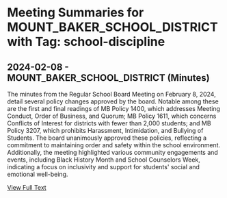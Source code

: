 # Meeting Summaries for MOUNT_BAKER_SCHOOL_DISTRICT with Tag: school-discipline

## 2024-02-08 - MOUNT_BAKER_SCHOOL_DISTRICT (Minutes)

The minutes from the Regular School Board Meeting on February 8, 2024, detail several policy changes approved by the board. Notable among these are the first and final readings of MB Policy 1400, which addresses Meeting Conduct, Order of Business, and Quorum; MB Policy 1611, which concerns Conflicts of Interest for districts with fewer than 2,000 students; and MB Policy 3207, which prohibits Harassment, Intimidation, and Bullying of Students. The board unanimously approved these policies, reflecting a commitment to maintaining order and safety within the school environment. Additionally, the meeting highlighted various community engagements and events, including Black History Month and School Counselors Week, indicating a focus on inclusivity and support for students' social and emotional well-being.

[View Full Text](https://raw.githubusercontent.com/VoronoiPerspectives/WashingtonStateSchoolBoardExplorer/refs/heads/main/data/countries/usa/states/wa/counties/whatcom/school_boards/mount_baker_school_district/2024/2024-02-08-minutes.txt)

